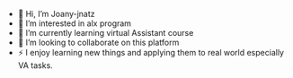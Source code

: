 - 👋 Hi, I’m Joany-jnatz
- 👀 I’m interested in alx program
- 🌱 I’m currently learning virtual Assistant course
- 💞️ I’m looking to collaborate on this platform
- ⚡ I enjoy learning new things and applying them to real world especially VA tasks.

